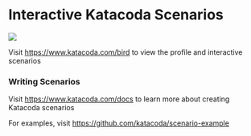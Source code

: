 # Interactive Katacoda Scenarios

[![](http://shields.katacoda.com/katacoda/bird/count.svg)](https://www.katacoda.com/bird "Get your profile on Katacoda.com")

Visit https://www.katacoda.com/bird to view the profile and interactive scenarios

### Writing Scenarios
Visit https://www.katacoda.com/docs to learn more about creating Katacoda scenarios

For examples, visit https://github.com/katacoda/scenario-example
